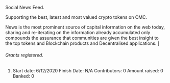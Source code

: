 Social News Feed.

Supporting the best, latest and most valued crypto tokens on CMC.

News is the most prominent source of capital information on the web today, sharing and re-iterating on the information already accumulated only compounds the assurance that communities are given the best insight to the top tokens and Blockchain products and Decentralised applications. ]


###### Grants registered.

1) Start date: 6/12/2020 Finish Date: N/A Contributors: 0 Amount raised: 0 Banked: 0
